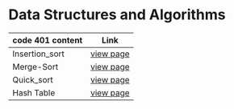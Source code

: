 # Data Structures and Algorithms


| code 401 content         | Link                                                                              |
| ------------------------ | --------------------------------------------------------------------------------- |
| Insertion_sort         | [view page](data_structure/insertion_sort/readme.md) |
| Merge-Sort    | [view page](data_structure/merge_sort/readme.md) |
| Quick_sort    | [view page](data_structure/quick_sort/readme.md) |
| Hash Table    | [view page](data_structure/hashtable/readme.md) |
